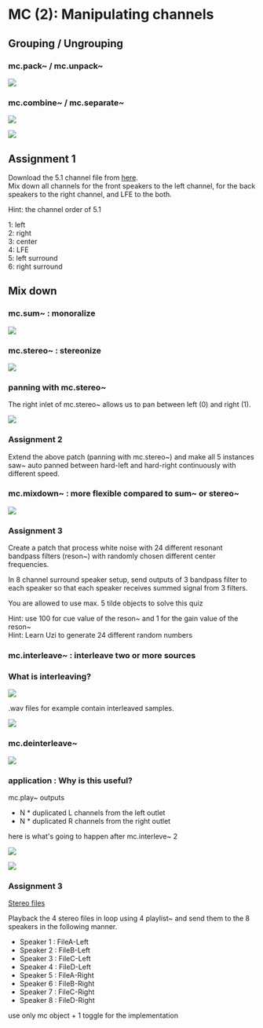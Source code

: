 # MC (2): Manipulating channels

## Grouping / Ungrouping

### mc.pack~ /  mc.unpack~
![](K2/png/pack_unpack.png)

### mc.combine~ / mc.separate~
![](K2/png/combine.png)

![](K2/png/separate.png)

## Assignment 1

Download the 5.1 channel file from [here](./horror.wav).   
Mix down all channels for the front speakers to the left channel, for the back speakers to the right channel, and LFE to the both.

Hint: the channel order of 5.1

1: left  
2: right  
3: center  
4: LFE  
5: left surround  
6: right surround  


## Mix down
### mc.sum~ : monoralize

![](K2/png/monoralize.png)

### mc.stereo~ : stereonize

![](K2/png/stereonize.png)

### panning with mc.stereo~

The right inlet of mc.stereo~ allows us to pan between left (0) and right (1).

![](K2/png/pan.png)


### Assignment 2
Extend the above patch (panning with mc.stereo~) and make all 5 instances saw~ auto panned between hard-left and hard-right continuously with different speed.

### mc.mixdown~ : more flexible compared to sum~ or stereo~

![](K2/png/mixdown.png)


### Assignment 3

Create a patch that process white noise with 24 different resonant bandpass filters (reson~) with randomly chosen different center frequencies. 

In 8 channel surround speaker setup, send outputs of 3 bandpass filter to each speaker so that each speaker receives summed signal from 3 filters.

You are allowed to use max. 5 tilde objects to solve this quiz

Hint: use 100 for cue value of the reson~ and 1 for the gain value of the reson~  
Hint: Learn Uzi to generate 24 different random numbers


### mc.interleave~ : interleave two or more sources

### What is interleaving?
![](K2/png/interleaving.png)

.wav files for example contain interleaved samples.


![](K2/png/interleave.png)

### mc.deinterleave~

![](K2/png/deinterleave.png)


### application : Why is this useful?

mc.play~ outputs 
- N * duplicated L channels from the left outlet
- N * duplicated R channels from the right outlet

here is what's going to happen after mc.interleve~ 2  

![](K2/png/mc.interleave.jpg)

![](K2/png/application.png)


### Assignment 3

[Stereo files](K2/stereo_samples.zip)

Playback the 4 stereo files in loop using 4 playlist~ and send them to the 8 speakers in the following manner.

- Speaker 1 : FileA-Left
- Speaker 2 : FileB-Left
- Speaker 3 : FileC-Left
- Speaker 4 : FileD-Left
- Speaker 5 : FileA-Right
- Speaker 6 : FileB-Right
- Speaker 7 : FileC-Right
- Speaker 8 : FileD-Right

use only mc object + 1 toggle for the implementation




